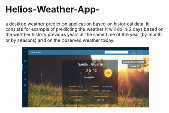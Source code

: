 # Helios-Weather-App-
a desktop weather prediction application based on historical data. It consists for example of predicting the weather it will do in 2 days based on the weather history previous years at the same time of the year (by month or by seasons) and on the observed weather today.

<div align="center">
    <img src="/meteo du jour.png" width="400px"</img> 
</div>
